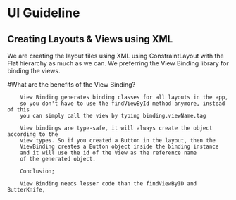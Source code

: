 # UI Guideline
## Creating Layouts & Views using XML

We are creating the layout files using XML using ConstraintLayout
with the Flat hierarchy as much as we can.
We preferring the View Binding library for binding the views.

#What are the benefits of the View Binding?

		View Binding generates binding classes for all layouts in the app,
		so you don't have to use the findViewById method anymore, instead of this
		you can simply call the view by typing binding.viewName.tag

		View bindings are type-safe, it will always create the object according to the
		view types. So if you created a Button in the layout, then the
		ViewBinding creates a Button object inside the binding instance
		and it will use the id of the View as the reference name
		of the generated object.

		Conclusion;

		View Binding needs lesser code than the findViewByID and ButterKnife,
